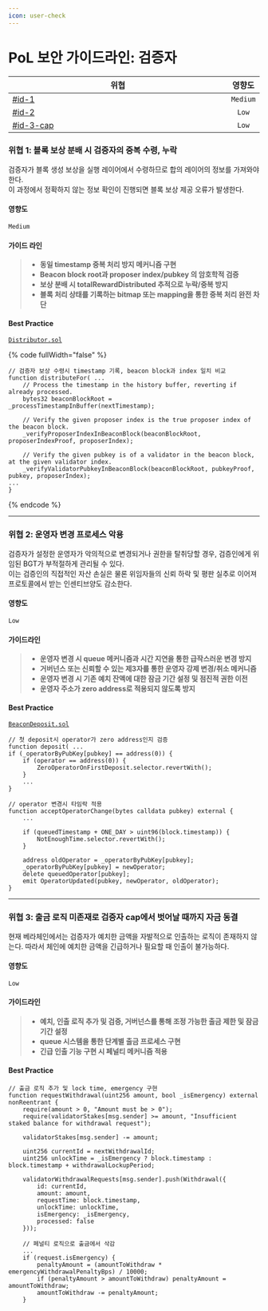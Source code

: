 ```yaml
---
icon: user-check
---
```


# PoL 보안 가이드라인: 검증자

<table><thead><tr><th width="609.89453125">위협</th><th align="center">영향도</th></tr></thead><tbody><tr><td><a data-mention href="validator.md#id-1">#id-1</a></td><td align="center"><code>Medium</code></td></tr><tr><td><a data-mention href="validator.md#id-2">#id-2</a></td><td align="center"><code>Low</code></td></tr><tr><td><a data-mention href="validator.md#id-3-cap">#id-3-cap</a></td><td align="center"><code>Low</code></td></tr></tbody></table>

### 위협 1: 블록 보상 분배 시 검증자의 중복 수령, 누락

검증자가 블록 생성 보상을 실행 레이어에서 수령하므로 합의 레이어의 정보를 가져와야 한다. \
이 과정에서 정확하지 않는 정보 확인이 진행되면 블록 보상 제공 오류가 발생한다.

#### 영향도

`Medium`

#### 가이드 라인

> * **동일 timestamp 중복 처리 방지 메커니즘 구현**
> * **Beacon block root과 proposer index/pubkey 의 암호학적 검증**
> * **보상 분배 시 totalRewardDistributed 추적으로 누락/중복 방지**
> * **블록 처리 상태를 기록하는 bitmap 또는 mapping을 통한 중복 처리 완전 차단**

#### Best Practice&#x20;

[`Distributor.sol`](https://github.com/wiimdy/bearmoon/blob/1e6bc4449420c44903d5bb7a0977f78d5e1d4dff/Core/src/pol/rewards/Distributor.sol#L100-L121)

{% code fullWidth="false" %}
```solidity
// 검증자 보상 수령시 timestamp 기록, beacon block과 index 일치 비교
function distributeFor( ...
    // Process the timestamp in the history buffer, reverting if already processed.
    bytes32 beaconBlockRoot = _processTimestampInBuffer(nextTimestamp);
    
    // Verify the given proposer index is the true proposer index of the beacon block.
    _verifyProposerIndexInBeaconBlock(beaconBlockRoot, proposerIndexProof, proposerIndex);
    
    // Verify the given pubkey is of a validator in the beacon block, at the given validator index.
    _verifyValidatorPubkeyInBeaconBlock(beaconBlockRoot, pubkeyProof, pubkey, proposerIndex);
...
}
```
{% endcode %}

***

### 위협 2: 운영자 변경 프로세스 악용

검증자가 설정한 운영자가 악의적으로 변경되거나 권한을 탈취당할 경우, 검증인에게 위임된 BGT가 부적절하게 관리될 수 있다. \
이는 검증인의 직접적인 자산 손실은 물론 위임자들의 신뢰 하락 및 평판 실추로 이어져 프로토콜에서 받는 인센티브양도 감소한다.

#### 영향도

`Low`

#### 가이드라인

> * **운영자 변경 시 queue 메커니즘과 시간 지연을 통한 급작스러운 변경 방지**
> * **거버넌스 또는 신뢰할 수 있는 제3자를 통한 운영자 강제 변경/취소 메커니즘**
> * **운영자 변경 시 기존 예치 잔액에 대한 잠금 기간 설정 및 점진적 권한 이전**
> * **운영자 주소가 zero address로 적용되지 않도록 방지**

#### Best Practice&#x20;

&#x20;[`BeaconDeposit.sol`](https://github.com/wiimdy/bearmoon/blob/1e6bc4449420c44903d5bb7a0977f78d5e1d4dff/Core/src/pol/BeaconDeposit.sol#L84-L128)&#x20;

```solidity
// 첫 deposit시 operator가 zero address인지 검증
function deposit( ...
if (_operatorByPubKey[pubkey] == address(0)) {
    if (operator == address(0)) {
        ZeroOperatorOnFirstDeposit.selector.revertWith();
    }
    ...
}

// operator 변경시 타임락 적용
function acceptOperatorChange(bytes calldata pubkey) external {
    ...

    if (queuedTimestamp + ONE_DAY > uint96(block.timestamp)) { 
        NotEnoughTime.selector.revertWith();
    }

    address oldOperator = _operatorByPubKey[pubkey];
    _operatorByPubKey[pubkey] = newOperator;
    delete queuedOperator[pubkey];
    emit OperatorUpdated(pubkey, newOperator, oldOperator);
}
```

***

### 위협 3: 출금 로직 미존재로 검증자 cap에서 벗어날 때까지 자금 동결

현재 베라체인에서는 검증자가 예치한 금액을 자발적으로 인출하는 로직이 존재하지 않는다. 따라서 체인에 예치한 금액을 긴급하거나 필요할 때 인출이 불가능하다.

#### 영향도

`Low`

#### 가이드라인&#x20;

> * **예치, 인출 로직 추가 및 검증, 거버넌스를 통해 조정 가능한 출금 제한 및 잠금 기간 설정**
> * **queue 시스템을 통한 단계별 출금 프로세스 구현**
> * **긴급 인출 기능 구현 시 페널티 메커니즘 적용**

#### Best Practice&#x20;

```solidity
// 출금 로직 추가 및 lock time, emergency 구현
function requestWithdrawal(uint256 amount, bool _isEmergency) external nonReentrant {
    require(amount > 0, "Amount must be > 0");
    require(validatorStakes[msg.sender] >= amount, "Insufficient staked balance for withdrawal request");

    validatorStakes[msg.sender] -= amount; 

    uint256 currentId = nextWithdrawalId;
    uint256 unlockTime = _isEmergency ? block.timestamp : block.timestamp + withdrawalLockupPeriod;

    validatorWithdrawalRequests[msg.sender].push(Withdrawal({
        id: currentId,
        amount: amount,
        requestTime: block.timestamp,
        unlockTime: unlockTime,
        isEmergency: _isEmergency,
        processed: false
    }));
    
    // 페널티 로직으로 출금에서 삭감
    ... 
    if (request.isEmergency) {
        penaltyAmount = (amountToWithdraw * emergencyWithdrawalPenaltyBps) / 10000;
        if (penaltyAmount > amountToWithdraw) penaltyAmount = amountToWithdraw; 
        amountToWithdraw -= penaltyAmount;
    }
```
